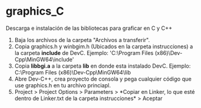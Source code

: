 # graphics_C
Descarga e instalación de las bibliotecas para graficar en C y C++

<ol>
    <li>Baja los archivos de la carpeta "Archivos a transferir".</li>
  <li>Copia graphics.h y winbgim.h (Ubicados en la carpeta instrucciones) a la carpeta <b>include</b> de DevC. Ejemplo: 'C:\Program Files (x86)\Dev-Cpp\MinGW64\include'</li>
  <li>Copia <b>libbgi.a</b> a la carpeta <b>lib</b> en donde esta instalado DevC. Ejemplo: C:\Program Files (x86)\Dev-Cpp\MinGW64\lib</li>
  <li>Abre Dev-C++, crea proyecto de consola y pega cualquier código que use graphics.h en tu archivo princiapl.</li>
  <li>Project > Project Options > Parameters > *Copiar en Linker, lo que esté dentro de Linker.txt de la carpeta instrucciones* > Aceptar</li>
</ol>